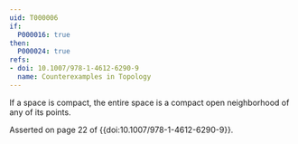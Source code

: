 ```yaml
---
uid: T000006
if:
  P000016: true
then:
  P000024: true
refs:
- doi: 10.1007/978-1-4612-6290-9
  name: Counterexamples in Topology
---
```


If a space is compact, the entire space is a compact open neighborhood of any of its points.

Asserted on page 22 of {{doi:10.1007/978-1-4612-6290-9}}.
